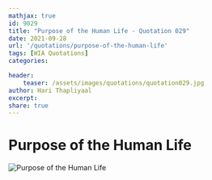 ```yaml
---
mathjax: true
id: 9029
title: "Purpose of the Human Life - Quotation 029"
date: 2021-09-28
url: '/quotations/purpose-of-the-human-life'
tags: [WIA Quotations] 
categories: 

header:
    teaser: /assets/images/quotations/quotation029.jpg
author: Hari Thapliyaal 
excerpt:
share: true 
---
```


# Purpose of the Human Life

![Purpose of the Human Life](/assets/images/quotations/quotation029.jpg)
